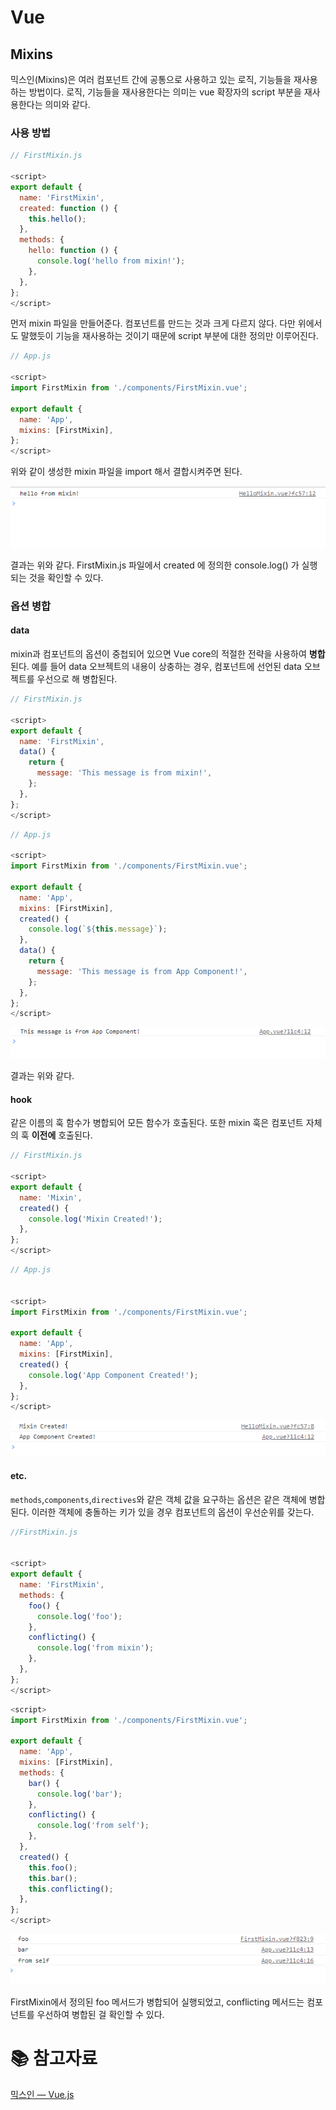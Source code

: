 # Vue

## Mixins

믹스인(Mixins)은 여러 컴포넌트 간에 공통으로 사용하고 있는 로직, 기능들을 재사용하는 방법이다. 로직, 기능들을 재사용한다는 의미는 vue 확장자의 script 부분을 재사용한다는 의미와 같다. 

### 사용 방법

```js
// FirstMixin.js

<script>
export default {
  name: 'FirstMixin',
  created: function () {
    this.hello();
  },
  methods: {
    hello: function () {
      console.log('hello from mixin!');
    },
  },
};
</script>
```

먼저 mixin 파일을 만들어준다. 컴포넌트를 만드는 것과 크게 다르지 않다. 다만 위에서도 말했듯이 기능을 재사용하는 것이기 때문에 script 부분에 대한 정의만 이루어진다.

```js
// App.js

<script>
import FirstMixin from './components/FirstMixin.vue';

export default {
  name: 'App',
  mixins: [FirstMixin],
};
</script>
```

위와 같이 생성한 mixin 파일을 import 해서 결합시켜주면 된다.

![](md-images/2022-05-04-10-25-14-image.png)

결과는 위와 같다. FirstMixin.js 파일에서 created 에 정의한 console.log() 가 실행되는 것을 확인할 수 있다.

### 옵션 병합

#### data

mixin과 컴포넌트의 옵션이 중첩되어 있으면 Vue core의 적절한 전략을 사용하여 **병합**된다. 예를 들어 data 오브젝트의 내용이 상충하는 경우, 컴포넌트에 선언된 data 오브젝트를 우선으로 해 병합된다.

```js
// FirstMixin.js

<script>
export default {
  name: 'FirstMixin',
  data() {
    return {
      message: 'This message is from mixin!',
    };
  },
};
</script>
```

```js
// App.js

<script>
import FirstMixin from './components/FirstMixin.vue';

export default {
  name: 'App',
  mixins: [FirstMixin],
  created() {
    console.log(`${this.message}`);
  },
  data() {
    return {
      message: 'This message is from App Component!',
    };
  },
};
</script>
```

![](md-images/2022-05-04-10-31-39-image.png)

결과는 위와 같다.

#### hook

같은 이름의 훅 함수가 병합되어 모든 함수가 호출된다. 또한 mixin 훅은 컴포넌트 자체의 훅 **이전에** 호출된다.

```js
// FirstMixin.js

<script>
export default {
  name: 'Mixin',
  created() {
    console.log('Mixin Created!');
  },
};
</script>
```

```js
// App.js


<script>
import FirstMixin from './components/FirstMixin.vue';

export default {
  name: 'App',
  mixins: [FirstMixin],
  created() {
    console.log('App Component Created!');
  },
};
</script>
```

![](md-images/2022-05-04-10-38-19-image.png)

#### etc.

`methods`,`components`,`directives`와 같은 객체 값을 요구하는 옵션은 같은 객체에 병합된다. 이러한 객체에 충돌하는 키가 있을 경우 컴포넌트의 옵션이 우선순위를 갖는다.

```js
//FirstMixin.js


<script>
export default {
  name: 'FirstMixin',
  methods: {
    foo() {
      console.log('foo');
    },
    conflicting() {
      console.log('from mixin');
    },
  },
};
</script>
```

```js
<script>
import FirstMixin from './components/FirstMixin.vue';

export default {
  name: 'App',
  mixins: [FirstMixin],
  methods: {
    bar() {
      console.log('bar');
    },
    conflicting() {
      console.log('from self');
    },
  },
  created() {
    this.foo();
    this.bar();
    this.conflicting();
  },
};
</script>
```

![](md-images/2022-05-04-10-44-27-image.png)

FirstMixin에서 정의된 foo 메서드가 병합되어 실행되었고, conflicting 메서드는 컴포넌트를 우선하여 병합된 걸 확인할 수 있다.

# :books: 참고자료

[믹스인 — Vue.js](https://kr.vuejs.org/v2/guide/mixins.html)
